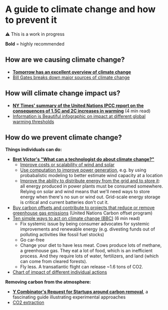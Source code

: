 # A guide to climate change and how to prevent it

⚠️ This is a work in progress

**Bold** = highly recommended

## How are we causing climate change?

* [**Tomorrow has an excellent overview of climate change**](http://www.tmrow.com/climatechange.html)
* [Bill Gates breaks down major sources of climate change](https://www.gatesnotes.com/Energy/My-plan-for-fighting-climate-change)

## How will climate change impact us?

* [**NY Times' summary of the United Nations IPCC report on the consequences of 1.5C and 2C increases in warming**](https://www.nytimes.com/interactive/2018/10/07/climate/ipcc-report-half-degree.html) (4 min read)
* [Information is Beautiful infographic on impact at different global warming thresholds](https://informationisbeautiful.net/visualizations/how-many-gigatons-of-co2/)

## How do we prevent climate change?

**Things individuals can do:**

* [**Bret Victor's "What can a technologist do about climate change?"**](http://worrydream.com/ClimateChange/)
  * [Improve costs or scalability of wind and solar](http://worrydream.com/ClimateChange/#production-stuff)
  * [Use computation to improve power generation](http://worrydream.com/ClimateChange/#production-computation), e.g. by using probabalistic modeling to better estimate wind capacity at a location
  * [Improve the ability to distribute energy from the grid and to store it](http://worrydream.com/ClimateChange/#moving): all energy produced in power plants must be consumed somewhere. Relying on solar and wind means that we'll need ways to store energy when there's no sun or wind out. Grid-scale energy storage is critical and current batteries don't cut it.
* [Buy carbon offsets and contribute to projects that reduce or remove greenhouse gas emissions](https://offset.climateneutralnow.org/) (United Nations Carbon offset program)
* [Ten simple ways to act on climate change (BBC)](http://www.bbc.com/future/story/20181102-what-can-i-do-about-climate-change) (6 min read)
  * Fix systemic issue by being consumer advocates for systemic improvements and renewable energy (e.g. divesting funds out of polluting activities like fossil fuel stocks)
  * Go car-free
  * Change your diet to have less meat. Cows produce lots of methane, a greenhouse gas. They eat a lot of food, which is an inefficient process. And they require lots of water, fertilizers, and land (which can come from cleared forests).
  * Fly less. A transatlantic flight can release ~1.6 tons of CO2.
* [Chart of impact of different individual actions](https://i.imgur.com/NDh6lxG.jpg)

**Removing carbon from the atmosphere:**

* [**Y Combinator's Request for Startups around carbon removal**](http://carbon.ycombinator.com/), a fascinating guide illustrating experimental approaches
* [CO2 extraction](https://www.reddit.com/r/science/comments/8pbuqv/sucking_carbon_dioxide_from_air_is_cheaper_than/)
